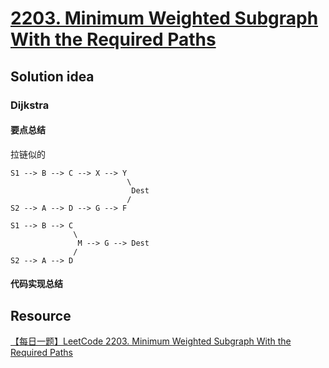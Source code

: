 # [2203. Minimum Weighted Subgraph With the Required Paths](https://leetcode.com/problems/minimum-weighted-subgraph-with-the-required-paths/description/)

## Solution idea

### Dijkstra

#### 要点总结

拉链似的

```
S1 --> B --> C --> X --> Y
                          \
                           Dest
                          /
S2 --> A --> D --> G --> F

S1 --> B --> C
              \
               M --> G --> Dest
              /
S2 --> A --> D
```

#### 代码实现总结

## Resource
[【每日一题】LeetCode 2203. Minimum Weighted Subgraph With the Required Paths](https://www.youtube.com/watch?v=1dzPPlwT6LM&ab_channel=HuifengGuan)